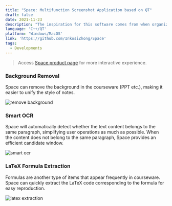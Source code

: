 ```yaml
---
title: "Space: Multifunction Screenshot Application based on QT"
draft: false
date: 2021-11-23
description: "The inspiration for this software comes from when organizing notes. I hope that taking screenshots from PPT or other materials can remove the background color and ensure the neatness of the notes."
language: 'C++/QT'
platform: 'Windows/MacOS'
link: 'https://github.com/InkosiZhong/Space'
tags:
  - Developments
---
```


> Access [Space product page](http://foldimension.tech/#/) for more interactive experience.
### Background Removal
Space can remove the background in the courseware (PPT etc.), making it easier to unify the style of notes.

![remove background](https://s2.loli.net/2023/12/02/3Pal48LcRSxnMC5.png)

### Smart OCR
Space will automatically detect whether the text content belongs to the same paragraph, simplifying user operations as much as possible. When the content does not belong to the same paragraph, Space provides an efficient candidate window.

![smart ocr](https://s2.loli.net/2023/12/02/Lnc71SRwtK8DTh9.png)

### LaTeX Formula Extraction
Formulas are another type of items that appear frequently in courseware. 
Space can quickly extract the LaTeX code corresponding to the formula for easy reproduction.

![latex extraction](https://s2.loli.net/2023/12/02/UvetTzsw4VgOaEo.png)